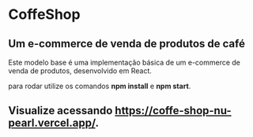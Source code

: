 <h1> CoffeShop </h1>
<h2>Um e-commerce de venda de produtos de café</h2>
<p>Este modelo base é uma implementação básica de um e-commerce de venda de produtos, desenvolvido em React.</p>
<span>para rodar utilize os comandos <b>npm install</b> e <b>npm start</b>.</span>
<h2>Visualize acessando <a href="https://coffe-shop-nu-pearl.vercel.app/">https://coffe-shop-nu-pearl.vercel.app/</a>.</h2>